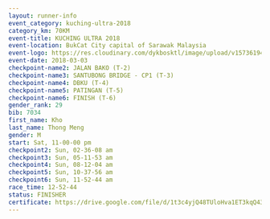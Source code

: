 ```yaml
--- 
layout: runner-info 
event_category: kuching-ultra-2018 
category_km: 70KM 
event-title: KUCHING ULTRA 2018 
event-location: BukCat City capital of Sarawak Malaysia 
event-logo: https://res.cloudinary.com/dykbosktl/image/upload/v1573619473/Logo/kuching-ultra-2018-logo_tlpvm5.png 
event-date: 2018-03-03 
checkpoint-name2: JALAN BAKO (T-2) 
checkpoint-name3: SANTUBONG BRIDGE - CP1 (T-3) 
checkpoint-name4: DBKU (T-4) 
checkpoint-name5: PATINGAN (T-5) 
checkpoint-name6: FINISH (T-6) 
gender_rank: 29
bib: 7034
first_name: Kho
last_name: Thong Meng
gender: M
start: Sat, 11-00-00 pm
checkpoint2: Sun, 02-36-08 am
checkpoint3: Sun, 05-11-53 am
checkpoint4: Sun, 08-12-04 am
checkpoint5: Sun, 10-37-56 am
checkpoint6: Sun, 11-52-44 am
race_time: 12-52-44
status: FINISHER
certificate: https://drive.google.com/file/d/1t3c4yjQ48TUloHva1ET3kqQ432iHvJ6/view?usp=sharing","CERTIFICATE")
--- 
```

